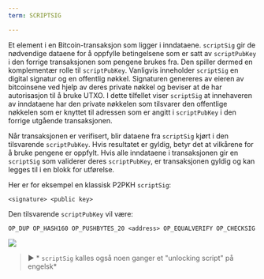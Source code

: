 ```yaml
---
term: SCRIPTSIG

---
```

Et element i en Bitcoin-transaksjon som ligger i inndataene. `scriptSig` gir de nødvendige dataene for å oppfylle betingelsene som er satt av `scriptPubKey` i den forrige transaksjonen som pengene brukes fra. Den spiller dermed en komplementær rolle til `scriptPubKey`. Vanligvis inneholder `scriptSig` en digital signatur og en offentlig nøkkel. Signaturen genereres av eieren av bitcoinsene ved hjelp av deres private nøkkel og beviser at de har autorisasjon til å bruke UTXO. I dette tilfellet viser `scriptSig` at innehaveren av inndataene har den private nøkkelen som tilsvarer den offentlige nøkkelen som er knyttet til adressen som er angitt i `scriptPubKey` i den forrige utgående transaksjonen.

Når transaksjonen er verifisert, blir dataene fra `scriptSig` kjørt i den tilsvarende `scriptPubKey`. Hvis resultatet er gyldig, betyr det at vilkårene for å bruke pengene er oppfylt. Hvis alle inndataene i transaksjonen gir en `scriptSig` som validerer deres `scriptPubKey`, er transaksjonen gyldig og kan legges til i en blokk for utførelse.

Her er for eksempel en klassisk P2PKH `scriptSig`:

```text
<signature> <public key>
```

Den tilsvarende `scriptPubKey` vil være:

```text
OP_DUP OP_HASH160 OP_PUSHBYTES_20 <address> OP_EQUALVERIFY OP_CHECKSIG
```

![](../../dictionnaire/assets/35.webp)

> ► * `scriptSig` kalles også noen ganger et "unlocking script" på engelsk*